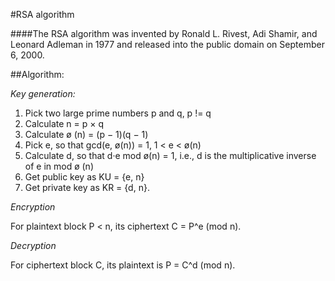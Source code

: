 #RSA algorithm

####The RSA algorithm was invented by Ronald L. Rivest, Adi Shamir, and Leonard Adleman in 1977 and released into the public domain on September 6, 2000.

##Algorithm:

*Key generation:*
>
1) Pick two large prime numbers p and q, p != q
2) Calculate n = p × q
3) Calculate ø (n) = (p − 1)(q − 1)
4) Pick e, so that gcd(e, ø(n)) = 1, 1 < e <  ø(n)
5) Calculate d, so that d·e mod ø(n) = 1, i.e., d is the multiplicative inverse of e in mod  ø (n)
6) Get public key as KU = {e, n}
7) Get private key as KR = {d, n}.

*Encryption*
>
For plaintext block P < n, its ciphertext C = P^e (mod n).

*Decryption*
>
For ciphertext block C, its plaintext is P = C^d (mod n).



